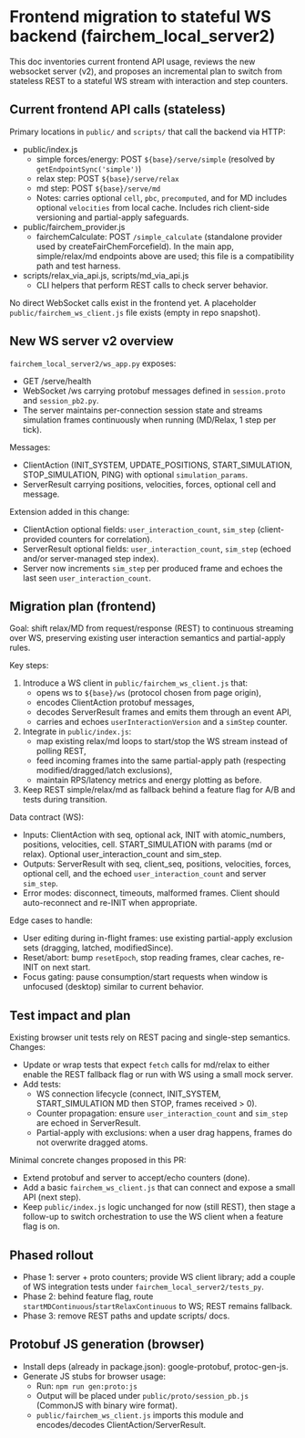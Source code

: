 # Frontend migration to stateful WS backend (fairchem_local_server2)

This doc inventories current frontend API usage, reviews the new websocket server (v2), and proposes an incremental plan to switch from stateless REST to a stateful WS stream with interaction and step counters.

## Current frontend API calls (stateless)

Primary locations in `public/` and `scripts/` that call the backend via HTTP:

- public/index.js
	- simple forces/energy: POST `${base}/serve/simple` (resolved by `getEndpointSync('simple')`)
	- relax step: POST `${base}/serve/relax`
	- md step: POST `${base}/serve/md`
	- Notes: carries optional `cell`, `pbc`, `precomputed`, and for MD includes optional `velocities` from local cache. Includes rich client-side versioning and partial-apply safeguards.
- public/fairchem_provider.js
	- fairchemCalculate: POST `/simple_calculate` (standalone provider used by createFairChemForcefield). In the main app, simple/relax/md endpoints above are used; this file is a compatibility path and test harness.
- scripts/relax_via_api.js, scripts/md_via_api.js
	- CLI helpers that perform REST calls to check server behavior.

No direct WebSocket calls exist in the frontend yet. A placeholder `public/fairchem_ws_client.js` file exists (empty in repo snapshot).

## New WS server v2 overview

`fairchem_local_server2/ws_app.py` exposes:
- GET /serve/health
- WebSocket /ws carrying protobuf messages defined in `session.proto` and `session_pb2.py`.
- The server maintains per-connection session state and streams simulation frames continuously when running (MD/Relax, 1 step per tick).

Messages:
- ClientAction (INIT_SYSTEM, UPDATE_POSITIONS, START_SIMULATION, STOP_SIMULATION, PING) with optional `simulation_params`.
- ServerResult carrying positions, velocities, forces, optional cell and message.

Extension added in this change:
- ClientAction optional fields: `user_interaction_count`, `sim_step` (client-provided counters for correlation).
- ServerResult optional fields: `user_interaction_count`, `sim_step` (echoed and/or server-managed step index).
- Server now increments `sim_step` per produced frame and echoes the last seen `user_interaction_count`.

## Migration plan (frontend)

Goal: shift relax/MD from request/response (REST) to continuous streaming over WS, preserving existing user interaction semantics and partial-apply rules.

Key steps:
1) Introduce a WS client in `public/fairchem_ws_client.js` that:
	 - opens ws to `${base}/ws` (protocol chosen from page origin),
	 - encodes ClientAction protobuf messages,
	 - decodes ServerResult frames and emits them through an event API,
	 - carries and echoes `userInteractionVersion` and a `simStep` counter.
2) Integrate in `public/index.js`:
	 - map existing relax/md loops to start/stop the WS stream instead of polling REST,
	 - feed incoming frames into the same partial-apply path (respecting modified/dragged/latch exclusions),
	 - maintain RPS/latency metrics and energy plotting as before.
3) Keep REST simple/relax/md as fallback behind a feature flag for A/B and tests during transition.

Data contract (WS):
- Inputs: ClientAction with seq, optional ack, INIT with atomic_numbers, positions, velocities, cell. START_SIMULATION with params (md or relax). Optional user_interaction_count and sim_step.
- Outputs: ServerResult with seq, client_seq, positions, velocities, forces, optional cell, and the echoed `user_interaction_count` and server `sim_step`.
- Error modes: disconnect, timeouts, malformed frames. Client should auto-reconnect and re-INIT when appropriate.

Edge cases to handle:
- User editing during in-flight frames: use existing partial-apply exclusion sets (dragging, latched, modifiedSince).
- Reset/abort: bump `resetEpoch`, stop reading frames, clear caches, re-INIT on next start.
- Focus gating: pause consumption/start requests when window is unfocused (desktop) similar to current behavior.

## Test impact and plan

Existing browser unit tests rely on REST pacing and single-step semantics. Changes:
- Update or wrap tests that expect `fetch` calls for md/relax to either enable the REST fallback flag or run with WS using a small mock server.
- Add tests:
	- WS connection lifecycle (connect, INIT_SYSTEM, START_SIMULATION MD then STOP, frames received > 0).
	- Counter propagation: ensure `user_interaction_count` and `sim_step` are echoed in ServerResult.
	- Partial-apply with exclusions: when a user drag happens, frames do not overwrite dragged atoms.

Minimal concrete changes proposed in this PR:
- Extend protobuf and server to accept/echo counters (done).
- Add a basic `fairchem_ws_client.js` that can connect and expose a small API (next step).
- Keep `public/index.js` logic unchanged for now (still REST), then stage a follow-up to switch orchestration to use the WS client when a feature flag is on.

## Phased rollout
- Phase 1: server + proto counters; provide WS client library; add a couple of WS integration tests under `fairchem_local_server2/tests_py`.
- Phase 2: behind feature flag, route `startMDContinuous`/`startRelaxContinuous` to WS; REST remains fallback.
- Phase 3: remove REST paths and update scripts/ docs.

## Protobuf JS generation (browser)

- Install deps (already in package.json): google-protobuf, protoc-gen-js.
- Generate JS stubs for browser usage:
	- Run: `npm run gen:proto:js`
	- Output will be placed under `public/proto/session_pb.js` (CommonJS with binary wire format).
	- `public/fairchem_ws_client.js` imports this module and encodes/decodes ClientAction/ServerResult.
